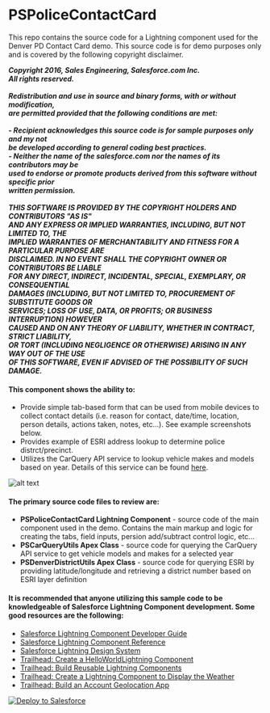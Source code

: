 # PSPoliceContactCard

This repo contains the source code for a Lightning component used for the Denver PD Contact Card demo. This source code is for demo purposes only and is covered by the following copyright disclaimer.

<i><b>Copyright 2016, Sales Engineering, Salesforce.com Inc.
<br/>All rights reserved.
<br/>
<br/>Redistribution and use in source and binary forms, with or without modification, 
<br/>are permitted provided that the following conditions are met:
<br/>
<br/>- Recipient acknowledges this source code is for sample purposes only and my not 
<br/>  be developed according to general coding best practices. 
<br/>- Neither the name of the salesforce.com nor the names of its contributors may be
<br/>  used to endorse or promote products derived from this software without specific prior 
<br/>  written permission.
<br/>
<br/>THIS SOFTWARE IS PROVIDED BY THE COPYRIGHT HOLDERS AND CONTRIBUTORS "AS IS"
<br/>AND ANY EXPRESS OR IMPLIED WARRANTIES, INCLUDING, BUT NOT LIMITED TO, THE
<br/>IMPLIED WARRANTIES OF MERCHANTABILITY AND FITNESS FOR A PARTICULAR PURPOSE ARE
<br/>DISCLAIMED. IN NO EVENT SHALL THE COPYRIGHT OWNER OR CONTRIBUTORS BE LIABLE
<br/>FOR ANY DIRECT, INDIRECT, INCIDENTAL, SPECIAL, EXEMPLARY, OR CONSEQUENTIAL
<br/>DAMAGES (INCLUDING, BUT NOT LIMITED TO, PROCUREMENT OF SUBSTITUTE GOODS OR
<br/>SERVICES; LOSS OF USE, DATA, OR PROFITS; OR BUSINESS INTERRUPTION) HOWEVER
<br/>CAUSED AND ON ANY THEORY OF LIABILITY, WHETHER IN CONTRACT, STRICT LIABILITY,
<br/>OR TORT (INCLUDING NEGLIGENCE OR OTHERWISE) ARISING IN ANY WAY OUT OF THE USE
<br/>OF THIS SOFTWARE, EVEN IF ADVISED OF THE POSSIBILITY OF SUCH DAMAGE.</b></i>

#### This component shows the ability to:
* Provide simple tab-based form that can be used from mobile devices to collect contact details (i.e. reason for contact, date/time, location, person details, actions taken, notes, etc...). See example screenshots below.
* Provides example of ESRI address lookup to determine police distrct/precinct.
* Utilizes the CarQuery API service to lookup vehicle makes and models based on year. Details of this service can be found [here](http://www.carqueryapi.com/).

![alt text](https://github.com/thedges/PSPoliceContactCard/blob/master/PSPoliceContactCard.png "Sample Image")

#### The primary source code files to review are:
* <b>PSPoliceContactCard Lightning Component</b> - source code of the main component used in the demo. Contains the main markup and logic for creating the tabs, field inputs, persion add/subtract control logic, etc...
* <b>PSCarQueryUtils Apex Class</b> - source code for querying the CarQuery API service to get vehicle models and makes for a selected year
* <b>PSDenverDistrictUtils Apex Class</b> - source code for querying ESRI by providing latitude/longitude and retrieving a district number based on ESRI layer definition

#### It is recommended that anyone utilizing this sample code to be knowledgeable of Salesforce Lightning Component development. Some good resources are the following:
* [Salesforce Lightning Component Developer Guide](https://resources.docs.salesforce.com/210/latest/en-us/sfdc/pdf/lightning.pdf)
* [Salesforce Lightning Component Reference](https://developer.salesforce.com/docs/atlas.en-us.lightning.meta/lightning/aura_compref.htm)
* [Salesforce Lightning Design System](https://www.lightningdesignsystem.com/)
* [Trailhead: Create a HelloWorldLightning Component](https://trailhead.salesforce.com/projects/workshop-lightning-programmatic/steps/programmatic-step-4)
* [Trailhead: Build Reusable Lightning Components](https://trailhead.salesforce.com/projects/build-reusable-lightning-components)
* [Trailhead: Create a Lightning Component to Display the Weather](https://trailhead.salesforce.com/en/projects/incorporate-ibm-weather-company-data/steps/lightning-component-display-weather)
* [Trailhead: Build an Account Geolocation App](https://trailhead.salesforce.com/projects/account-geolocation-app)

<a href="https://githubsfdeploy.herokuapp.com">
  <img alt="Deploy to Salesforce"
       src="https://raw.githubusercontent.com/afawcett/githubsfdeploy/master/deploy.png">
</a>
